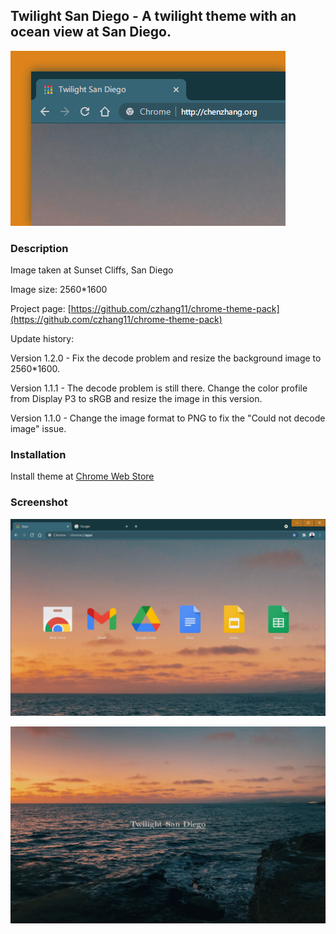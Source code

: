 ## Twilight San Diego - A twilight theme with an ocean view at San Diego.

![twilight_san_diego-tile](./twilight_san_diego-tile.png)


### Description

Image taken at Sunset Cliffs, San Diego

Image size: 2560*1600

Project page:
[https://github.com/czhang11/chrome-theme-pack](https://github.com/czhang11/chrome-theme-pack)

Update history:

Version 1.2.0 - Fix the decode problem and resize the background image to 2560*1600.

Version 1.1.1 - The decode problem is still there. Change the color profile from Display P3 to sRGB and resize the image in this version.

Version 1.1.0 - Change the image format to PNG to fix the "Could not decode image" issue.


### Installation

Install theme at [Chrome Web Store](https://chrome.google.com/webstore/detail/twilight_san_diego/ggegcpgjkliifijpnfnmlgjmcjmidaec?hl=en-US)


### Screenshot

![twilight_san_diego-screenshot](./twilight_san_diego-screenshot.png)

![twilight_san_diego-screenshot2](./twilight_san_diego-screenshot2.png)
